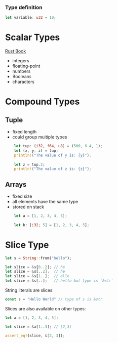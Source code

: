 ### Type definition

```rust
let variable: u32 = 10;
```

# Scalar Types

[Rust Book](https://doc.rust-lang.org/book/ch03-02-data-types.html#scalar-types)

- integers
- floating-point 
- numbers
- Booleans
- characters

# Compound Types

## Tuple

- fixed length
- could group multiple types

```rust
	let tup: (i32, f64, u8) = (500, 6.4, 1);
	let (x, y, z) = tup;
	println!("The value of y is: {y}");
	
	let z = tup.2;
	println!("The value of z is: {z}");
```

## Arrays

- fixed size
- all elements have the same type
- stored on stack

```rust
	let a = [1, 2, 3, 4, 5];
	
	let b: [i32; 5] = [1, 2, 3, 4, 5];
```

# Slice Type

```rust
let s = String::from("hello");

let slice = &s[0..2]; // he
let slice = &s[..2];  // he
let slice = &s[1..];  // ello
let slice = &s[..];   // hello but type is `&str`


```

String literals are slices

```rust
const s = "Hello World" // type of s is &str
```

Slices are also available on other types:

```rust
let a = [1, 2, 3, 4, 5];

let slice = &a[1..3]; // [2,3]

assert_eq!(slice, &[2, 3]);

```

